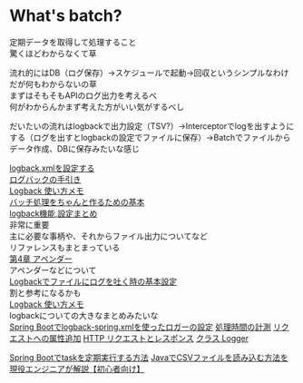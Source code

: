 # What's batch?
定期データを取得して処理すること  
驚くほどわからなくて草  
  
流れ的にはDB（ログ保存）→スケジュールで起動→回収というシンプルなわけだが何もわからないの草  
まずはそもそもAPIのログ出力を考えるべ  
何がわからんかまず考えた方がいい気がするべし  
  
  
だいたいの流れはlogbackで出力設定（TSV?）→Interceptorでlogを出すようにする（ログを出すとlogbackの設定でファイルに保存）→Batchでファイルからデータ作成、DBに保存みたいな感じ
  
  
[logback.xmlを設定する](https://javazuki.com/articles/slf4j-logback-usage.html)  
[ログバックの手引き](https://www.codeflow.site/ja/article/logback)  
[Logback 使い方メモ](https://qiita.com/opengl-8080/items/49719f2d35171f017aa9)  
[バッチ処理をちゃんと作るための基本](https://qiita.com/utisam/items/1d15f95c933b7d39c556#%E3%83%90%E3%83%83%E3%83%81%E5%87%A6%E7%90%86%E3%81%AE%E6%8A%BD%E8%B1%A1%E5%8C%96)  
[logback機能,設定まとめ](https://qiita.com/rubytomato@github/items/93770f827e46cc7e684f#fileappender)  
非常に重要  
主に必要な事柄や、それからファイル出力についてなど  
リファレンスもまとまっている  
[第4章 アペンダー](http://logback.qos.ch/manual/appenders_ja.html)  
アペンダーなどについて  
[Logbackでファイルにログを吐く時の基本設定](https://qiita.com/joe_hrmn/items/356f1e2b05cb90241414)  
割と参考になるかも  
[Logback 使い方メモ](https://qiita.com/opengl-8080/items/49719f2d35171f017aa9)  
logbackについての大きなまとめみたいな  
[Spring Bootでlogback-spring.xmlを使ったロガーの設定](https://tomokazu-kozuma.com/setting-loggers-using-logback-spring-xml-in-spring-boot/)
[処理時間の計測](https://qiita.com/shyu/items/55a02ee79b31ca5ea97a)
[リクエストへの属性追加](https://www.javadrive.jp/servlet/dispatch/index3.html)
[HTTP リクエストとレスポンス](https://www.samuraiz.co.jp/adobeproduct/jrun/docs/jr4/docs/html/Programmers_Guide/techniques_servlet8.html)
[クラス Logger](https://www.intra-mart.jp/apidoc/v70/doclet/im_commons/jp/co/intra_mart/common/platform/log/Logger.html)
[]()

[Spring Bootでtaskを定期実行する方法](https://qiita.com/rubytomato@github/items/4f0c64eb9a24eaceaa6e)
[JavaでCSVファイルを読み込む方法を現役エンジニアが解説【初心者向け】](https://techacademy.jp/magazine/19078)
[]()
[]()
[]()
[]()
